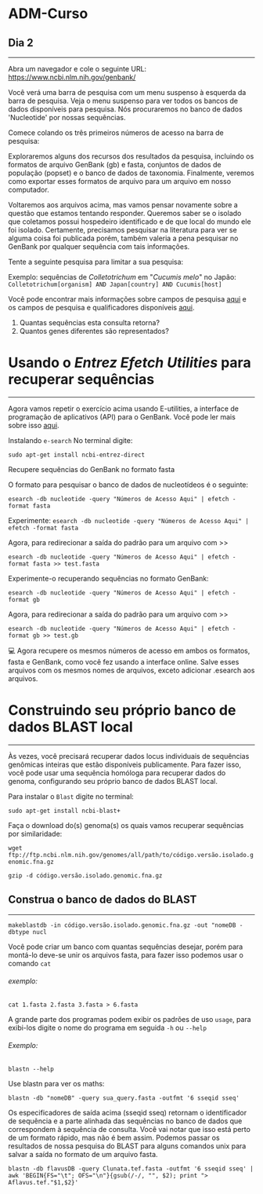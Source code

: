 # ADM-Curso
## Dia 2

---
Abra um navegador e cole o seguinte URL: https://www.ncbi.nlm.nih.gov/genbank/

Você verá uma barra de pesquisa com um menu suspenso à esquerda da barra de pesquisa. Veja o menu suspenso para ver todos os bancos de dados disponíveis para pesquisa. Nós procuraremos no banco de dados 'Nucleotide' por nossas sequências.

Comece colando os três primeiros números de acesso na barra de pesquisa:

Exploraremos alguns dos recursos dos resultados da pesquisa, incluindo os formatos de arquivo GenBank (gb) e fasta, conjuntos de dados de população (popset) e o banco de dados de taxonomia. Finalmente, veremos como exportar esses formatos de arquivo para um arquivo em nosso computador.

Voltaremos aos arquivos acima, mas vamos pensar novamente sobre a questão que estamos tentando responder. Queremos saber se o isolado que coletamos possui hospedeiro identificado e de que local do mundo ele foi isolado. Certamente, precisamos pesquisar na literatura para ver se alguma coisa foi publicada porém, também valeria a pena pesquisar no GenBank por qualquer sequência com tais informações.

Tente a seguinte pesquisa para limitar a sua pesquisa:

Exemplo: sequências de *Colletotrichum* em "*Cucumis melo*" no Japão: `Colletotrichum[organism] AND Japan[country] AND Cucumis[host]`

Você pode encontrar mais informações sobre campos de pesquisa [aqui](https://www.ncbi.nlm.nih.gov/books/NBK49540/) e os campos de pesquisa e qualificadores disponíveis [aqui](https://www.ncbi.nlm.nih.gov/entrez/query/static/help/Summary_Matrices.html#Search_Fields_and_Qualifiers).  

1. Quantas sequências esta consulta retorna?
2. Quantos genes diferentes são representados?

# Usando o *Entrez Efetch Utilities* para recuperar sequências
---
Agora vamos repetir o exercício acima usando E-utilities, a interface de programação de aplicativos (API) para o GenBank. Você pode ler mais sobre isso [aqui](https://www.ncbi.nlm.nih.gov/books/NBK179288/).  

Instalando `e-search` No terminal digite:

`sudo apt-get install ncbi-entrez-direct`

Recupere sequências do GenBank no formato fasta

O formato para pesquisar o banco de dados de nucleotídeos é o seguinte:

`esearch -db nucleotide -query "Números de Acesso Aqui" | efetch -format fasta`

Experimente:
`esearch -db nucleotide -query "Números de Acesso Aqui" | efetch -format fasta`

Agora, para redirecionar a saída do padrão para um arquivo com >>

`esearch -db nucleotide -query "Números de Acesso Aqui" | efetch -format fasta >> test.fasta`

Experimente-o recuperando sequências no formato GenBank:

`esearch -db nucleotide -query "Números de Acesso Aqui" | efetch -format gb`

Agora, para redirecionar a saída do padrão para um arquivo com >>

`esearch -db nucleotide -query "Números de Acesso Aqui" | efetch -format gb >> test.gb`

:computer: Agora recupere os mesmos números de acesso em ambos os formatos, fasta e GenBank, como você fez usando a interface online. Salve esses arquivos com os mesmos nomes de arquivos, exceto adicionar .esearch aos arquivos.

# Construindo seu próprio banco de dados BLAST local
---
Às vezes, você precisará recuperar dados locus individuais de sequências genômicas inteiras que estão disponíveis publicamente. Para fazer isso, você pode usar uma sequência homóloga para recuperar dados do genoma, configurando seu próprio banco de dados BLAST local.

Para instalar o `Blast` digite no terminal:

`sudo apt-get install ncbi-blast+`

Faça o download do(s) genoma(s) os quais vamos recuperar sequências por similaridade:

`wget ftp://ftp.ncbi.nlm.nih.gov/genomes/all/path/to/código.versão.isolado.genomic.fna.gz`

`gzip -d código.versão.isolado.genomic.fna.gz`

## Construa o banco de dados do BLAST
---
`makeblastdb -in código.versão.isolado.genomic.fna.gz -out "nomeDB -dbtype nucl`

Você pode criar um banco com quantas sequências desejar, porém para montá-lo deve-se unir os arquivos fasta, para fazer isso podemos usar o comando `cat`

###### exemplo:

`cat 1.fasta 2.fasta 3.fasta > 6.fasta`

A grande parte dos programas podem exibir os padrões de uso `usage`, para exibi-los digite o nome do programa em seguida `-h` ou `--help`

###### Exemplo:

`blastn --help`

Use blastn para ver os maths:

`blastn -db "nomeDB" -query sua_query.fasta -outfmt '6 sseqid sseq'`

Os especificadores de saída acima (sseqid sseq) retornam o identificador de sequência e a parte alinhada das sequências no banco de dados que correspondem à sequência de consulta. Você vai notar que isso está perto de um formato rápido, mas não é bem assim. Podemos passar os resultados de nossa pesquisa do BLAST para alguns comandos unix para salvar a saída no formato de um arquivo fasta.

`blastn -db flavusDB -query Clunata.tef.fasta -outfmt '6 sseqid sseq' |  awk 'BEGIN{FS="\t"; OFS="\n"}{gsub(/-/, "", $2); print "> Aflavus.tef."$1,$2}'`

